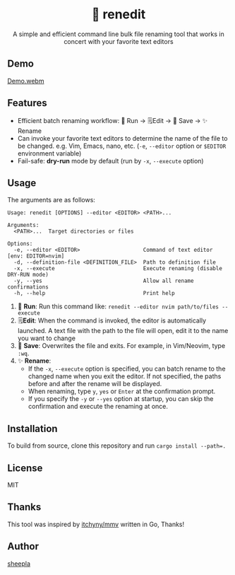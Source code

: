 <div align="center">

# 🚀 renedit

</div>

<div align="center">

A simple and efficient command line bulk file renaming tool that works in concert with your favorite text editors

</div>

## Demo


[Demo.webm](https://github.com/user-attachments/assets/2d89b984-bd6a-4eb0-be7a-f8365d8b5fc1)

## Features

- Efficient batch renaming workflow: 💨 Run → 🗒️Edit → 💾 Save → ✨ Rename
- Can invoke your favorite text editors to determine the name of the file to be changed. e.g. Vim, Emacs, nano, etc. (`-e`, `--editor` option or `$EDITOR` environment variable)
- Fail-safe: **dry-run** mode by default (run by `-x`, `--execute` option)

## Usage

The arguments are as follows:

```
Usage: renedit [OPTIONS] --editor <EDITOR> <PATH>...

Arguments:
  <PATH>...  Target directories or files

Options:
  -e, --editor <EDITOR>                    Command of text editor [env: EDITOR=nvim]
  -d, --definition-file <DEFINITION_FILE>  Path to definition file
  -x, --execute                            Execute renaming (disable DRY-RUN mode)
  -y, --yes                                Allow all rename confirmations
  -h, --help                               Print help
```

1. 💨 **Run**: Run this command like: `renedit --editor nvim path/to/files --execute`
1. 🗒️**Edit**: When the command is invoked, the editor is automatically launched. A text file with the path to the file will open, edit it to the name you want to change
1. 💾 **Save**: Overwrites the file and exits. For example, in Vim/Neovim, type `:wq`.
1. ✨ **Rename**: 
    - If the `-x`, `--execute` option is specified, you can batch rename to the changed name when you exit the editor. If not specified, the paths before and after the rename will be displayed.
    - When renaming, type `y`, `yes` or `Enter` at the confirmation prompt. 
    - If you specify the `-y` or `--yes` option at startup, you can skip the confirmation and execute the renaming at once.


## Installation

To build from source, clone this repository and run `cargo install --path=.`

## License

MIT

## Thanks

This tool was inspired by [itchyny/mmv](https://github.com/itchyny/mmv) written in Go, Thanks!

## Author

[sheepla](https://github.com/sheepla)
